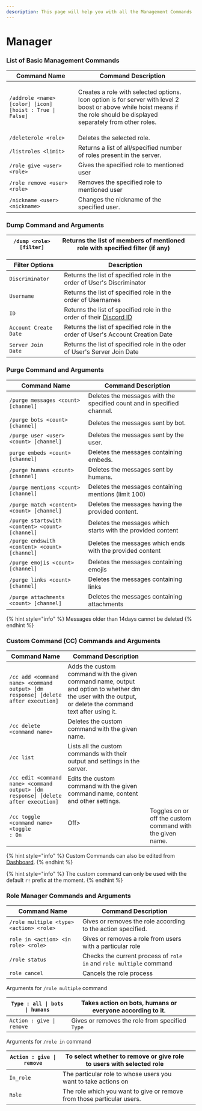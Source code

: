 ```yaml
---
description: This page will help you with all the Management Commands
---
```


# Manager

### List of Basic Management Commands

| Command Name                                             | Command Description                                                                                                                                                                  |   |
| -------------------------------------------------------- | ------------------------------------------------------------------------------------------------------------------------------------------------------------------------------------ | - |
| `/addrole <name> [color] [icon] [hoist : True \| False]` | <p>Creates a role with selected options.<br>Icon option is for server with level 2 boost or above while hoist means if the role should be displayed separately from other roles.</p> |   |
| `/deleterole <role>`                                     | Deletes the selected role.                                                                                                                                                           |   |
| `/listroles <limit>`                                     | Returns a list of all/specified number of roles present in the server.                                                                                                               |   |
| `/role give <user> <role>`                               | Gives the specified role to mentioned user                                                                                                                                           |   |
| `/role remove <user> <role>`                             | Removes the specified role to mentioned user                                                                                                                                         |   |
| `/nickname <user> <nickname>`                            | Changes the nickname of the specified user.                                                                                                                                          |   |

### Dump Command and Arguments

| `/dump <role> [filter]` | Returns the list of members of mentioned role with specified filter (if any) |   |
| ----------------------- | ---------------------------------------------------------------------------- | - |

| Filter Options        | Description                                                                                                                                                              |   |
| --------------------- | ------------------------------------------------------------------------------------------------------------------------------------------------------------------------ | - |
| `Discriminator`       | Returns the list of specified role in the order of User's Discriminator                                                                                                  |   |
| `Username`            | Returns the list of specified role in the order of Usernames                                                                                                             |   |
| `ID`                  | Returns the list of specified role in the order of their [Discord ID](https://rilp-bot.gitbook.io/rilp-bot/wEiqC0iTql2tIUve8C8N/getting-started/basics#copying-user-ids) |   |
| `Account Create Date` | Returns the list of specified role in the order of User's Account Creation Date                                                                                          |   |
| `Server Join Date`    | Returns the list of specified role in the oder of User's Server Join Date                                                                                                |   |

### Purge Command and Arguments

| Command Name                                    | Command Description                                                     |   |
| ----------------------------------------------- | ----------------------------------------------------------------------- | - |
| `/purge messages <count> [channel]`             | Deletes the messages with the specified count and in specified channel. |   |
| `/purge bots <count> [channel]`                 | Deletes the messages sent by bot.                                       |   |
| `/purge user <user> <count> [channel]`          | Deletes the messages sent by the user.                                  |   |
| `purge embeds <count> [channel]`                | Deletes the messages containing embeds.                                 |   |
| `/purge humans <count> [channel]`               | Deletes the messages sent by humans.                                    |   |
| `/purge mentions <count> [channel]`             | Deletes the messages containing mentions (limit 100)                    |   |
| `/purge match <content> <count> [channel]`      | Deletes the messages having the provided content.                       |   |
| `/purge startswith <content> <count> [channel]` | Deletes the messages which starts with the provided content             |   |
| `/purge endswith <content> <count> [channel]`   | Deletes the messages which ends with the provided content               |   |
| `/purge emojis <count> [channel]`               | Deletes the messages containing emojis                                  |   |
| `/purge links <count> [channel]`                | Deletes the messages containing links                                   |   |
| `/purge attachments <count> [channel]`          | Deletes the messages containing attachments                             |   |

{% hint style="info" %}
Messages older than 14days cannot be deleted&#x20;
{% endhint %}

### Custom Command (CC) Commands and Arguments

| Command Name                                                                                 | Command Description                                                                                                                                       |   |
| -------------------------------------------------------------------------------------------- | --------------------------------------------------------------------------------------------------------------------------------------------------------- | - |
| `/cc add <command name> <command output> [dm response] [delete after execution]`             | Adds the custom command with the given command name, output and option to whether dm the user with the output, or delete the command text after using it. |   |
| `/cc delete <command name>`                                                                  | Deletes the custom command with the given name.                                                                                                           |   |
| `/cc list`                                                                                   | Lists all the custom commands with their output and settings in the server.                                                                               |   |
| `/cc edit <command name> <command output> [dm response] [delete after execution]`            | Edits the custom command with the given command name, content and other settings.                                                                         |   |
| <p><code>/cc toggle &#x3C;command name></code> <br><code>&#x3C;toggle : On | Off></code></p> | Toggles on or off the custom command with the given name.                                                                                                 |   |

{% hint style="info" %}
Custom Commands can also be edited from [Dashboard](https://rilp-bot.tech).
{% endhint %}

{% hint style="info" %}
The custom command can only be used with the default `r!` prefix at the moment.
{% endhint %}

### Role Manager Commands and Arguments

| Command Name                            | Command Description                                                 |   |
| --------------------------------------- | ------------------------------------------------------------------- | - |
| `/role multiple <type> <action> <role>` | Gives or removes the role according to the action specified.        |   |
| `role in <action> <in role> <role>`     | Gives or removes a role from users with a particular role           |   |
| `/role status`                          | Checks the current process of `role in` and `role multiple` command |   |
| `role cancel`                           | Cancels the role process                                            |   |

Arguments for `/role multiple` command

| `Type : all \| bots \| humans` | Takes action on bots, humans or everyone according to it. |   |
| ------------------------------ | --------------------------------------------------------- | - |
| `Action : give \| remove`      | Gives or removes the role from specified `Type`           |   |

Arguments for `/role in` command

| `Action : give \| remove` | To select whether to remove or give role to users with selected role   |   |
| ------------------------- | ---------------------------------------------------------------------- | - |
| `In_role`                 | The particular role to whose users you want to take actions on         |   |
| `Role`                    | The role which you want to give or remove from those particular users. |   |

